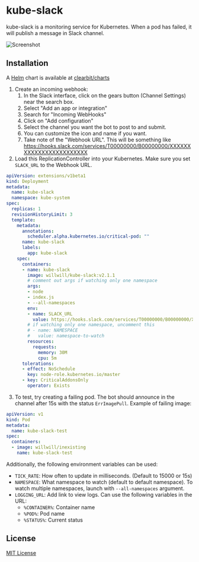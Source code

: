 # kube-slack

kube-slack is a monitoring service for Kubernetes. When a pod has failed,
it will publish a message in Slack channel.

![Screenshot](http://i.imgur.com/em62l25.png)

## Installation

A [Helm](https://helm.sh/) chart is available at [clearbit/charts](https://github.com/clearbit/charts/tree/master/stable/kube-slack)

1. Create an incoming webhook:
   1. In the Slack interface, click on the gears button (Channel Settings) near the search box.
   2. Select "Add an app or integration"
   3. Search for "Incoming WebHooks"
   4. Click on "Add configuration"
   5. Select the channel you want the bot to post to and submit.
   6. You can customize the icon and name if you want.
   7. Take note of the "Webhook URL". This will be something like https://hooks.slack.com/services/T00000000/B00000000/XXXXXXXXXXXXXXXXXXXXXXXX
2. Load this ReplicationController into your Kubernetes. Make sure you set `SLACK_URL` to the Webhook URL.

```yml
apiVersion: extensions/v1beta1
kind: Deployment
metadata:
  name: kube-slack
  namespace: kube-system
spec:
  replicas: 1
  revisionHistoryLimit: 3
  template:
    metadata:
      annotations:
        scheduler.alpha.kubernetes.io/critical-pod: ""
      name: kube-slack
      labels:
        app: kube-slack
    spec:
      containers:
      - name: kube-slack
        image: willwill/kube-slack:v2.1.1
        # comment out args if watching only one namespace
        args:
        - node
        - index.js
        - --all-namespaces
        env:
        - name: SLACK_URL
          value: https://hooks.slack.com/services/T00000000/B00000000/XXXXXXXXXXXXXXXXXXXXXXXX
        # if watching only one namespace, uncomment this
        # - name: NAMESPACE
        #   value: namespace-to-watch
        resources:
          requests:
            memory: 30M
            cpu: 5m
      tolerations:
      - effect: NoSchedule
        key: node-role.kubernetes.io/master
      - key: CriticalAddonsOnly
        operator: Exists
```

3. To test, try creating a failing pod. The bot should announce in the channel after 15s with the status `ErrImagePull`. Example of failing image:

```yml
apiVersion: v1
kind: Pod
metadata:
  name: kube-slack-test
spec:
  containers:
  - image: willwill/inexisting
    name: kube-slack-test
```

Additionally, the following environment variables can be used:

- `TICK_RATE`: How often to update in milliseconds. (Default to 15000 or 15s)
- `NAMESPACE`: What namespace to watch (default to default namespace). To watch multiple namespaces, launch with `--all-namespaces` argument.
- `LOGGING_URL`: Add link to view logs. Can use the following variables in the URL:
  - `%CONTAINER%`: Container name
  - `%POD%`: Pod name
  - `%STATUS%`: Current status

## License

[MIT License](LICENSE)
